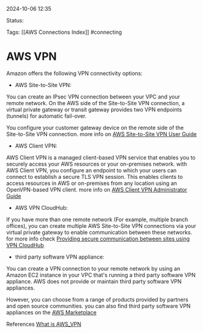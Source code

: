 2024-10-06 12:35

Status:

Tags:
[[AWS Connections Index]]
#connecting

# AWS VPN

Amazon offers the following VPN connectivity options:

- AWS Site-to-Site VPN:

You can create an IPsec VPN connection between your VPC and your remote network. On the AWS side of the Site-to-Site VPN connection, a virtual private gateway or transit gateway provides two VPN endpoints (tunnels) for automatic fail-over.

You configure your customer gateway device on the remote side of the Site-to-Site VPN connection. more info on [AWS Site-to-Site VPN User Guide](https://docs.aws.amazon.com/vpn/latest/s2svpn/VPC_VPN.html)

- AWS Client VPN:

AWS Client VPN is a managed client-based VPN service that enables you to securely access your AWS resources or your on-premises network. with AWS Client VPN, you configure an endpoint to which your users can connect to establish a secure TLS VPN session. This enables clients to access resources in AWS or on-premises from any location using an OpenVPN-based VPN client. more info on [AWS Client VPN Administrator Guide](https://docs.aws.amazon.com/vpn/latest/clientvpn-admin/)

- AWS VPN CloudHub:

If you have more than one remote network (For example, multiple branch offices), you can create multiple AWS Site-to-Site VPN connections via your virtual private gateway to enable communication between these networks. for more info check [Providing secure communication between sites using VPN CloudHub](https://docs.aws.amazon.com/vpn/latest/s2svpn/VPN_CloudHub.html)

- third party software VPN appliance:

You can create a VPN connection to your remote network by using an Amazon EC2 instance in your VPC that's running a third party software VPN appliance. AWS does not provide or maintain third party software VPN appliances.

However, you can choose from a range of products provided by partners and open source communities. you can also find third party software VPN appliances on the [AWS Marketplace](https://aws.amazon.com/marketplace/search/results/ref=brs_navgno_search_box?searchTerms=vpn)

References 
[What is AWS_VPN](https://docs.aws.amazon.com/vpc/latest/userguide/vpn-connections.html)